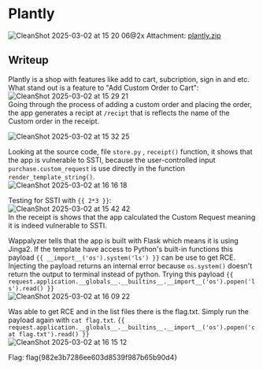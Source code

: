 # Plantly
![CleanShot 2025-03-02 at 15 20 06@2x](https://github.com/user-attachments/assets/47805e8b-9659-46a4-83ea-43c686b5352c)
Attachment: [plantly.zip](https://github.com/esheeep/ctf-writeups/edit/main/SnykCon2025/Attachments/plantly.zip)

## Writeup
Plantly is a shop with features like add to cart, subcription, sign in and etc. What stand out is a feature to "Add Custom Order to Cart":
![CleanShot 2025-03-02 at 15 29 21](https://github.com/user-attachments/assets/75770518-5e0f-46dd-a573-6d5cccde83a9) <br>
Going through the process of adding a custom order and placing the order, the app generates a recipt at `/recipt` that is reflects the name of the Custom order in the receipt.

![CleanShot 2025-03-02 at 15 32 25](https://github.com/user-attachments/assets/dc342d35-d11e-4dd6-9922-9e013c1c8669) <br>

Looking at the source code, file `store.py` , `receipt()` function, it shows that the app is vulnerable to SSTI, because the user-controlled input `purchase.custom_request` is use directly in the function `render_template_string()`. <br>
![CleanShot 2025-03-02 at 16 16 18](https://github.com/user-attachments/assets/908580fc-cc2f-4918-a8ff-0091c47ef430) <br>

Testing for SSTI with `{{ 2*3 }}`: <br>
![CleanShot 2025-03-02 at 15 42 42](https://github.com/user-attachments/assets/6f94f69b-d0dc-4101-ba0d-61f158ce4fb8) <br>
In the receipt is shows that the app calculated the Custom Request meaning it is indeed vulnerable to SSTI.

Wappalyzer tells that the app is built with Flask which means it is using Jinga2. If the template have access to Python's built-in functions this payload `{{ __import__('os').system('ls') }}` can be use to get RCE.
Injecting the payload returns an internal error because `os.system()` doesn't return the output to terminal instead of python. 
Trying this payload `{{ request.application.__globals__.__builtins__.__import__('os').popen('ls').read() }}` <br>
![CleanShot 2025-03-02 at 16 09 22](https://github.com/user-attachments/assets/e852ee4c-f5af-4794-898f-7779ad267b53) <br>

Was able to get RCE and in the list files there is the flag.txt. Simply run the payload again with `cat flag.txt`. `{{ request.application.__globals__.__builtins__.__import__('os').popen('cat flag.txt').read() }}` <br>
![CleanShot 2025-03-02 at 16 15 12](https://github.com/user-attachments/assets/b36ed059-f8ca-461b-8107-5a90ad1b5da2) <br>

Flag: flag{982e3b7286ee603d8539f987b65b90d4}



